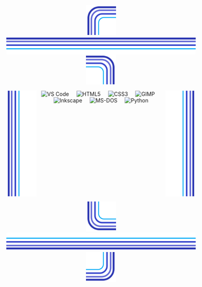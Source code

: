 <div align="center">

  <!-- TOP: keine Zwischenräume -->
  <img src=".github/assets/corner-top-left.svg" width="80" height="80" alt=""><img
  src=".github/assets/edge-top.svg"  valign="bottom" width="520" height="48" alt=""><img
  src=".github/assets/corner-top-right.svg"   width="80"  height="80" alt="">

  <!-- MIDDLE: Seiten floaten, Inhalt dazwischen -->
  <img src=".github/assets/edge-left.svg"  align="left"  width="80" height="280" alt=""><img
  src=".github/assets/edge-right.svg" align="right" width="80" height="280" alt="">

  <div align="center">
    <!-- dein Inhalt -->
    <img src="https://cdn.jsdelivr.net/gh/devicons/devicon/icons/vscode/vscode-original.svg" height="40" alt="VS Code">
    <img width="12">
    <img src="https://cdn.jsdelivr.net/gh/devicons/devicon/icons/html5/html5-original.svg" height="40" alt="HTML5">
    <img width="12">
    <img src="https://cdn.jsdelivr.net/gh/devicons/devicon/icons/css3/css3-original.svg" height="40" alt="CSS3">
    <img width="12">
    <img src="https://cdn.jsdelivr.net/gh/devicons/devicon/icons/gimp/gimp-original.svg" height="40" alt="GIMP">
    <img width="12">
    <img src="https://cdn.jsdelivr.net/gh/devicons/devicon/icons/inkscape/inkscape-original.svg" height="40" alt="Inkscape">
    <img width="12">
    <img src="https://cdn.jsdelivr.net/gh/devicons/devicon/icons/msdos/msdos-original.svg" height="40" alt="MS-DOS">
    <img width="12">
    <img src="https://cdn.jsdelivr.net/gh/devicons/devicon/icons/python/python-original.svg" height="40" alt="Python">
  </div>

  <!-- Floats beenden -->
  <br clear="both">

  <!-- BOTTOM: keine Zwischenräume -->
  <img src=".github/assets/corner-bottom-left.svg" width="80" height="80" alt=""><img
  src=".github/assets/edge-bottom.svg"          width="520" height="48" alt=""><img
  src=".github/assets/corner-bottom-right.svg"  width="80"  height="80" alt="">

</div>
